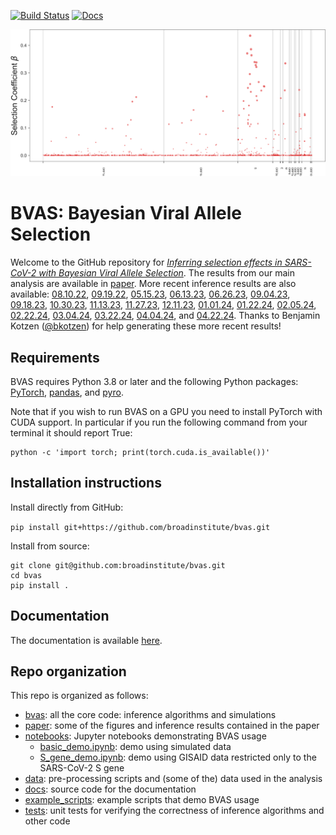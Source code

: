 [![Build Status](https://github.com/broadinstitute/bvas/workflows/CI/badge.svg)](https://github.com/broadinstitute/bvas/actions)
[![Docs](https://img.shields.io/badge/api-docs-blue)](https://broadinstitute.github.io/bvas/)


![](./manhattan.png)


# BVAS: Bayesian Viral Allele Selection 

Welcome to the GitHub repository for [*Inferring selection effects in SARS-CoV-2 with Bayesian Viral Allele Selection*](https://journals.plos.org/plosgenetics/article?id=10.1371/journal.pgen.1010540). The results from our main analysis are available in [paper](paper/). More recent inference results are also available: [08.10.22](paper/08.10.22/),
[09.19.22](paper/09.19.22/), [05.15.23](paper/05.15.23/), [06.13.23](paper/06.13.23/), [06.26.23](paper/06.26.23/), [09.04.23](paper/09.04.23), [09.18.23](paper/09.18.23), [10.30.23](paper/10.30.23), [11.13.23](paper/11.13.23), [11.27.23](paper/11.27.23), [12.11.23](paper/12.11.23), [01.01.24](paper/01.04.24), [01.22.24](paper/01.22.24), [02.05.24](paper/02.05.24), [02.22.24](paper/02.22.24), [03.04.24](paper/03.04.24), [03.22.24](paper/03.22.24), [04.04.24](paper/04.04.24), and [04.22.24](paper/04.22.24).
Thanks to Benjamin Kotzen ([@bkotzen](https://www.github.com/bkotzen)) for help generating these more recent results!


## Requirements

BVAS requires Python 3.8 or later and the following Python packages: [PyTorch](https://pytorch.org/), [pandas](https://pandas.pydata.org/), and [pyro](https://github.com/pyro-ppl/pyro).

Note that if you wish to run BVAS on a GPU you need to install PyTorch with CUDA support.
In particular if you run the following command from your terminal it should report True:
```
python -c 'import torch; print(torch.cuda.is_available())'
```


## Installation instructions

Install directly from GitHub:

```pip install git+https://github.com/broadinstitute/bvas.git```

Install from source:
```
git clone git@github.com:broadinstitute/bvas.git
cd bvas 
pip install .
```


## Documentation

The documentation is available [here](https://broadinstitute.github.io/bvas/).


## Repo organization 

This repo is organized as follows:
 - [bvas](bvas/): all the core code: inference algorithms and simulations
 - [paper](paper/): some of the figures and inference results contained in the paper 
 - [notebooks](notebooks/): Jupyter notebooks demonstrating BVAS usage
   - [basic_demo.ipynb](notebooks/basic_demo.ipynb): demo using simulated data 
   - [S_gene_demo.ipynb](notebooks/S_gene_demo.ipynb): demo using GISAID data restricted only to the SARS-CoV-2 S gene
 - [data](data/): pre-processing scripts and (some of the) data used in the analysis
 - [docs](docs/): source code for the documentation 
 - [example_scripts](example_scripts/): example scripts that demo BVAS usage 
 - [tests](tests/): unit tests for verifying the correctness of inference algorithms and other code

